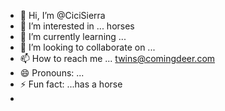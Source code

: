 - 👋 Hi, I’m @CiciSierra
- 👀 I’m interested in ... horses
- 🌱 I’m currently learning ...
- 💞️ I’m looking to collaborate on ...
- 📫 How to reach me ... twins@comingdeer.com
- 😄 Pronouns: ...
- ⚡ Fun fact: ...has a horse
- 

<!---
CiciSierra/CiciSierra is a ✨ special ✨ repository because its `README.md` (this file) appears on your GitHub profile.
You can click the Preview link to take a look at your changes.
--->
